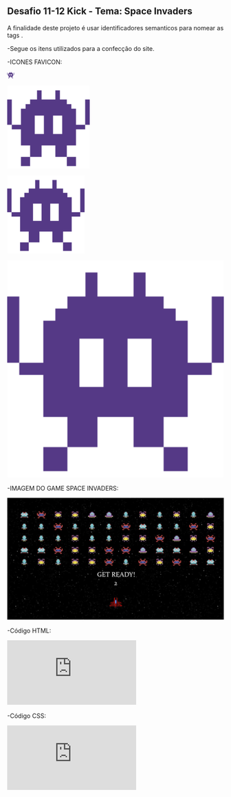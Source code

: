## Desafio 11-12 Kick - Tema: Space Invaders

A finalidade deste projeto é usar identificadores semanticos para nomear as tags <td>.

-Segue os itens utilizados para a confecção do site.

-ICONES FAVICON:

![favicon-16x16.png](https://github.com/PedroYokada/desafio11kick/blob/main/icon/favicon-16x16.png)

![android-chrome-192x192.png](https://github.com/PedroYokada/desafio11kick/blob/main/icon/android-chrome-192x192.png)

![apple-touch-icon.png](https://github.com/PedroYokada/desafio11kick/blob/main/icon/apple-touch-icon.png)

![android-chrome-512x512.png](https://github.com/PedroYokada/desafio11kick/blob/main/icon/android-chrome-512x512.png)

-IMAGEM DO GAME SPACE INVADERS:

![space.jpg](https://github.com/PedroYokada/desafio11kick/blob/main/space.jpg)

-Código HTML:

![index.html](https://github.com/PedroYokada/desafio11kick/blob/main/index.html)

-Código CSS:

![index.css](https://github.com/PedroYokada/desafio11kick/blob/main/index.css)
